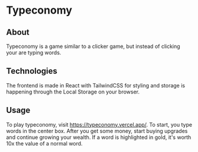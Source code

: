 # Typeconomy

## About

Typeconomy is a game similar to a clicker game, but instead of clicking your are typing words.

## Technologies

The frontend is made in React with TailwindCSS for styling and storage is happening through the Local Storage on your browser.

## Usage

To play typeconomy, visit https://typeconomy.vercel.app/. To start, you type words in the center box. After you get some money, start buying upgrades and continue growing your wealth. If a word is highlighted in gold, it's worth 10x the value of a normal word.
